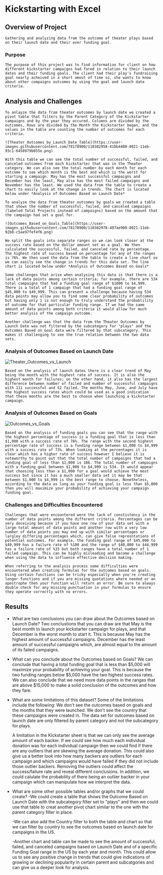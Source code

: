 # Kickstarting with Excel

## Overview of Project
	Gathering and analyzing data from the outcome of theater plays based on their launch date and their over funding goal.
### Purpose
	The purpose of this project was to find information for client on how different kickstarter campaigns had fared in relation to their launch dates and their funding goals. The client had their play's fundraising goal nearly acheived in a short amout of time so, she wants to know about other compaigns outcomes by using the goal and launch date criteria.
	
## Analysis and Challenges
	To anlayze the data from theater outcomes by launch date we created a pivot table that filters by the Parent Category of the Kickstarter campaigns and by the year they occured. Columns are divided by the outcomes, Rows are divided by the Month the Kickstarter began, and the values in the table are counting the number of outcomes for each criteria. 

	![Theater_Outcomes_by_Launch_Date_Table](https://user-images.githubusercontent.com/78178900/110382958-41bb4480-8021-11eb-93c1-6458979b855e.png)

	With this table we can see the total number of successful, failed, and canceled outcomes from each kickstarter that was in the Theater category. We can also see the total number by each month for each outcome to see which month is the best and which is the worst for starting a campaign. May has the most successful campaigns and December has the least, May also has the most failed campaigns and November has the least. We used the data from the table to create a chart to easily look at the change in trends. The chart is located below under *Analysis of Outcomes Based on Launch Date*

	To analyze the data from theater outcomes by goals we created a table that shows the number of successful, failed, and canceled campaigns (labeled Total Projects instead of campaigns) based on the amount that the campaign had set a goal for. 

	![Outcomes_Based_on_Goals_Table](https://user-images.githubusercontent.com/78178900/110382978-497ae900-8021-11eb-92b8-c5ae97fef4f6.png)

	We split the goals into separate ranges so we can look closer at the success rate based on the dollar amount set as a goal. We then calculated the successful, failed, and canceled rate by percentage. The highest rate of success based on percentage for any of the ranges is 76%. We then used the data from the table to create a line chart so we can easily see the change in trends for this data set. The line chart is located below under *Analysis of Outcomes Based on Goals*

	Some challenges that arise when analysing this data is that there is a lack of data points among certain criteria; for example, there are 534 total campaigns that had a funding goal range of $1000 to $4,999. There is a total of 1 campaign that had a funding goal range of $45,000 to $49,999. This can present a challenge because having 534 data points may allow you to find some clear probability of outcomes but having only 1 is not enough to truly understand the probablility of outcome for that particular funding range. If we had the same amount of data points among both criteria it would allow for much better analysis of the campaign outcome.

	Another challenge was that the data from the Theater Outcomes by Launch Date was not filtered by the subcategory for "plays" and the Outcomes Based on Goal data were filtered by that subcategory. This makes it challenging to see the true relation between the two data sets.

### Analysis of Outcomes Based on Launch Date
![Theater_Outcomes_vs_Launch](https://user-images.githubusercontent.com/78178900/110383090-6f07f280-8021-11eb-9c12-ff741941c1ae.png)

	Based on the analysis of launch dates there is a clear trend of May being the month with the highest rate of success. It is also the highest month for failures; on the other hand, it also has the largest difference between number of failed and number of successful campaigns with 111 successful and 52 failed. The months May, June, and July have the highest success rates which could be used as a good indication that these months are the best to choose when launching a kickstarter campaign.

### Analysis of Outcomes Based on Goals
![Outcomes_vs_Goals](https://user-images.githubusercontent.com/78178900/110383004-54ce1480-8021-11eb-8e5b-97257ceac8ae.png)

	Based on the analysis of funding goals you can see that the range with the highest percentage of success is a funding goal that is less than $1,000 with a success rate of 76%. The range with the second highest percentage rate of success is a funding range between $1,000 to $4,999 with a success rate of 73%. When looking at the percentages it is clear which has a higher rate of success however I believe it is noteworthy to point out that the total number of campaigns that had a funding goal of less than $1,000 is 186. The total number of campaigns with a funding goal between $1,000 to $4,999 is 534. It would appear that choosing less than a $1,000 for a goal would achieve the most success but since it has a much smaller data set it may be that between $1,000 to $4,999 is the best range to choose. Nonetheless, according to the data as long as your funding goal is less than $5,000 then you will maximize your probability of achieving your campaign funding goal.

### Challenges and Difficulties Encountered

	Challenges that were encountered were the lack of constistency in the number of data points among the different criteria. Percentages can be very deceiving because if you have one row of your data set with a large total amount of data points and another row with a very low number of data points you may end up with similar percentages or largley differing percentages which, can give false represntations of potential outcomes. For example, the funding goal range of $45,000 to $49,999 has a failure rate of %100 and the range of $40,000 to $44,999 has a failure rate of %33 but both ranges have a total number of 1 failed campaign. This can be highly misleading and become a challenge when using the data to influence effective decision making.

	When referring to the analysis process some difficulties were encountered when creating formulas for the outcomes based on goals. Using certain functions can be tricky especially when you're creating longer functions and if you are missing quotations where needed or an apostrophe then your function will return an error. Be sure to always double check for any missing punctuation in your formulas to ensure they operate correctly with no errors. 

## Results

- What are two conclusions you can draw about the Outcomes based on Launch Date?
	Two conclustions that you can draw are that May is the best month to launch your kickstarter campaign for plays, and that December is the worst month to start it. This is because May has the highest amount of successful campaigns. December has the least amount of successful campaigns which, are almost equal to the amount of its failed campaigns.

- What can you conclude about the Outcomes based on Goals?
	We can conclude that having a total funding goal that is less than $5,000 will maximize your probability of achieving your goal. This is because the two funding ranges below $5,000 have the two highest success rates. We can also conclude that we need more data points in the ranges that are above $15,000 to make a solid conclusion of the outcomes and how they fare. 

- What are some limitations of this dataset?
	Some of the limitations include the following:
	We don't see the outcomes based on goals and the months that they were launched. 
	We don't see the country that these campaigns were created in.
	The data set for outcomes based on launch date are only filtered by parent category and not the subcategory for plays.


	A limitation in the Kickstarter sheet is that we can only see the average amount of each backer. If we could see how much each individual donation was for each individual campaign then we could find if there are any outliers that are skewing the average donation. This could also give us a better look into how many backers are outliers for each campaign and which campaigns would have failed if they did not include those outlier backers. Removing the outliers could affect the success/failure rate and reveal different conclusions. In addition, we could calulate the probability of there being an outlier backer in your campaign which can manipulate how we interpret the data. 

- What are some other possible tables and/or graphs that we could create?
	-We could create a table that shows the Outcome Based on Launch Date with the subcategory filter set to "plays" and then we could use that table to creat another pivot chart similar to the one with the parent category filter in place.

	-We can also add the Country filter to both the table and chart so that we can filter by country to see the outcomes based on launch date for campaigns in the US. 

	-Another chart and table can be made to see the amount of successful, failed, and canceled campaigns based on Launch Date and of a specific Funding Goal range in the US by each year and month. This could allow us to see any positive change in trends that could give indications of growing or declining popularity in certain parent and subcatgories and can give us a deeper look for analysis.

